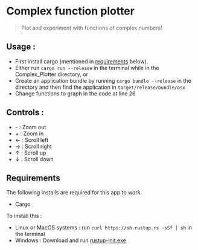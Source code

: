 # Complex function plotter
> Plot and experiment with functions of complex numbers!

## Usage :
* First install cargo (mentioned in [requirements](#Requirements) below).
* Either run `cargo run --release` in the terminal while in the Complex_Plotter directory, or
* Create an application bundle by running `cargo bundle --release` in the directory and then find the application in `target/release/bundle/osx`
* Change functions to graph in the code at line 26

## Controls :
* \- : Zoom out
* \+ : Zoom in
* ← : Scroll left
* → : Scroll right
* ↑ : Scroll up
* ↓ : Scroll down 

## Requirements
The following installs are required for this app to work.
- Cargo

To install this :
* Linux or MacOS systems : run `curl https://sh.rustup.rs -sSf | sh` in the terminal
* Windows : Download and run [rustup-init.exe](https://win.rustup.rs/) 
